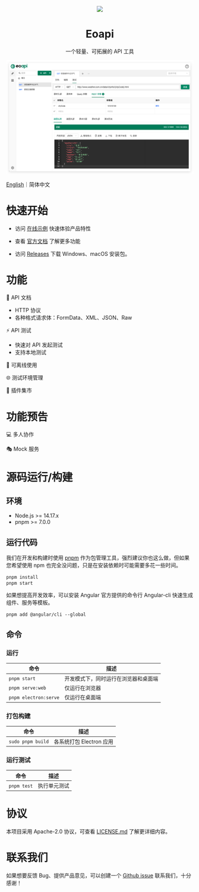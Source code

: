 <p align="center">
  <a href="https://github.com/eolinker/eoapi">
    <img width="200" src="./wiki/images/logo.png">
  </a>
</p>
</p>

<h1 align="center">Eoapi</h1>
<div align="center">
一个轻量、可拓展的 API 工具
</div>

![](./wiki/images/preview_1.png)

[English](wiki/README.en.md)｜简体中文

# 快速开始

- 访问 [在线示例](https://demo.eoapi.io/) 快速体验产品特性

- 查看 [官方文档](https://www.eoapi.io/docs/about.html) 了解更多功能

- 访问 [Releases](https://github.com/eolinker/eoapi/releases) 下载 Windows、macOS 安装包。

# 功能

📃 API 文档

- HTTP 协议
- 各种格式请求体：FormData、XML、JSON、Raw

⚡ API 测试

- 快速对 API 发起测试
- 支持本地测试

📶 可离线使用

🌐 测试环境管理

🌱 插件集市

# 功能预告

💻 多人协作

🎭 Mock 服务

# 源码运行/构建

## 环境

- Node.js >= 14.17.x
- pnpm >= 7.0.0

## 运行代码

我们在开发和构建时使用 [pnpm](https://pnpm.io) 作为包管理工具，强烈建议你也这么做，但如果您希望使用 npm 也完全没问题，只是在安装依赖时可能需要多花一些时间。

```
pnpm install
pnpm start
```

如果想提高开发效率，可以安装 Angular 官方提供的命令行 Angular-cli 快速生成组件、服务等模板。

```
pnpm add @angular/cli --global
```

## 命令

### 运行

| 命令                  | 描述                                 |
| --------------------- | ------------------------------------ |
| `pnpm start`          | 开发模式下，同时运行在浏览器和桌面端 |
| `pnpm serve:web`      | 仅运行在浏览器                       |
| `pnpm electron:serve` | 仅运行在桌面端                       |

### 打包构建

| 命令              | 描述                     |
| ----------------- | ------------------------ |
| `sudo pnpm build` | 各系统打包 Electron 应用 |

### 运行测试

| 命令        | 描述         |
| ----------- | ------------ |
| `pnpm test` | 执行单元测试 |

# 协议

本项目采用 Apache-2.0 协议，可查看 [LICENSE.md](LICENSE) 了解更详细内容。

# 联系我们

如果想要反馈 Bug、提供产品意见，可以创建一个 [Github issue](https://github.com/eolinker/eoapi/issues) 联系我们，十分感谢！
